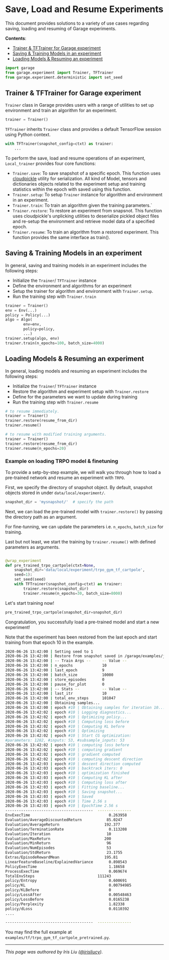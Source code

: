 # Save, Load and Resume Experiments

This document provides solutions to a variety of use cases
regarding saving, loading and resuming of Garage experiments.

**Contents**:

- [Trainer & TFTrainer for Garage experiment](#Trainer-TFTrainer-for-garage-experiment)
- [Saving & Training Models in an experiment](#saving-training-models-in-an-experiment)
- [Loading Models & Resuming an experiment](#loading-models-resuming-an-experiment)

```python
import garage
from garage.experiment import Trainer, TFTrainer
from garage.experiment.deterministic import set_seed
```

## Trainer & TFTrainer for Garage experiment

`Trainer` class in Garage provides users with a range
of utilities to set up environment and train an algorithm
for an experiment.

```Python
trainer = Trainer()
```

`TFTrainer` inherits `Trainer` class and provides
a default TensorFlow session using Python context.

```Python
with TFTrainer(snapshot_config=ctxt) as trainer:
    ...
```

To perform the save, load and resume operations of
an experiment, `Local_trainer` provides four core functions:

- `Trainer.save`: To save snapshot of a specific epoch.
    This function uses [cloudpickle](https://github.com/cloudpipe/cloudpickle)
    utility for serialization. All kind of Model, tensors and dictionaries
    objects related to the experiment setup and training statistics
    within the epoch with saved using this function.
- `Trainer.setup`: To setup `Trainer` instance for
    algorithm and environment in an experiment.
- `Trainer.train`: To train an algorithm given the training
    parameters.`
- `Trainer.restore`: To restore an experiment from snapsnot.
    This function uses cloudpickle's unplicking utilities to deserialize
    pickled object files and re-setup the environment and retrieve model
    data of a specified epoch.
- `Trainer.resume`: To train an algorithm from a restored
    experiment. This function provides the same interface as train().

## Saving & Training Models in an experiment

In general, saving and training models in an experiment includes
 the following steps:

- Initialize the `Trainer`/ `TFTrainer` instance
- Define the environment and algorithms for an experiment
- Setup the trainer for algorithm and environment with `Trainer.setup`.
- Run the training step with `Trainer.train`

```Python
trainer = Trainer()
env = Env(...)
policy = Policy(...)
algo = Algo(
        env=env,
        policy=policy,
        ...)
trainer.setup(algo, env)
trainer.train(n_epochs=100, batch_size=4000)
```

## Loading Models & Resuming an experiment

In general, loading models and resuming an experiment includes
 the following steps:

- Initialize the `Trainer`/ `TFTrainer` instance
- Restore the algorithm and experiment setup with `Trainer.restore`
- Define for the parameters we want to update during training
- Run the training step with `Trainer.resume`

```Python
# to resume immediately.
trainer = Trainer()
trainer.restore(resume_from_dir)
trainer.resume()

# to resume with modified training arguments.
trainer = Trainer()
trainer.restore(resume_from_dir)
trainer.resume(n_epochs=20)
```

### Example on loading TRPO model & finetuning

To provide a setp-by-step example, we will walk you through how to load
a pre-trained network and resume an experiment with
`TRPO`.

First, we specify the directory of snapshot object. By default,
    snapshot objects stored in under `data/local/experiment/`.

```python
snapshot_dir = 'mysnapshot/'  # specify the path
```

Next, we can load the pre-trained model with `trainer.restore()`
by passing the directory path as an argument.

For fine-tunning, we can update the parameters i.e.
`n_epochs`, `batch_size` for training.

Last but not least, we start the training by
`trainer.resume()` with defined parameters as arguments.

```python

@wrap_experiment
def pre_trained_trpo_cartpole(ctxt=None,
    snapshot_dir='data/local/experiment/trpo_gym_tf_cartpole',
    seed=1):
    set_seed(seed)
    with TFTrainer(snapshot_config=ctxt) as trainer:
        trainer.restore(snapshot_dir)
        trainer.resume(n_epochs=30, batch_size=8000)

```

Let's start training now!

```python
pre_trained_trpo_cartpole(snapshot_dir=snapshot_dir)
```

Congratulation, you successfully load a pre-trained model and
start a new experiment!

Note that the experiment has been restored from the last epoch
and start training from that epoch 10 in the example.

```bash
2020-06-26 13:42:00 | Setting seed to 1
2020-06-26 13:42:00 | Restore from snapshot saved in /garage/examples/jupyter/data
2020-06-26 13:42:00 | -- Train Args --     -- Value --
2020-06-26 13:42:00 | n_epochs             10
2020-06-26 13:42:00 | last_epoch           9
2020-06-26 13:42:00 | batch_size           10000
2020-06-26 13:42:00 | store_episodes       0
2020-06-26 13:42:00 | pause_for_plot       0
2020-06-26 13:42:00 | -- Stats --          -- Value --
2020-06-26 13:42:00 | last_itr             10
2020-06-26 13:42:00 | total_env_steps      101047
2020-06-26 13:42:00 | Obtaining samples...
2020-06-26 13:42:00 | epoch #10 | Obtaining samples for iteration 10...
2020-06-26 13:42:02 | epoch #10 | Logging diagnostics...
2020-06-26 13:42:02 | epoch #10 | Optimizing policy...
2020-06-26 13:42:02 | epoch #10 | Computing loss before
2020-06-26 13:42:02 | epoch #10 | Computing KL before
2020-06-26 13:42:02 | epoch #10 | Optimizing
2020-06-26 13:42:02 | epoch #10 | Start CG optimization:
#parameters: 1282, #inputs: 53, #subsample_inputs: 53
2020-06-26 13:42:02 | epoch #10 | computing loss before
2020-06-26 13:42:02 | epoch #10 | computing gradient
2020-06-26 13:42:02 | epoch #10 | gradient computed
2020-06-26 13:42:02 | epoch #10 | computing descent direction
2020-06-26 13:42:03 | epoch #10 | descent direction computed
2020-06-26 13:42:03 | epoch #10 | backtrack iters: 0
2020-06-26 13:42:03 | epoch #10 | optimization finished
2020-06-26 13:42:03 | epoch #10 | Computing KL after
2020-06-26 13:42:03 | epoch #10 | Computing loss after
2020-06-26 13:42:03 | epoch #10 | Fitting baseline...
2020-06-26 13:42:03 | epoch #10 | Saving snapshot...
2020-06-26 13:42:03 | epoch #10 | Saved
2020-06-26 13:42:03 | epoch #10 | Time 2.56 s
2020-06-26 13:42:03 | epoch #10 | EpochTime 2.56 s
---------------------------------------  ---------------
EnvExecTime                                   0.263958
Evaluation/AverageDiscountedReturn           85.0247
Evaluation/AverageReturn                    192.377
Evaluation/TerminationRate                    0.113208
Evaluation/Iteration                         10
Evaluation/MaxReturn                        200
Evaluation/MinReturn                         96
Evaluation/NumEpisodes                       53
Evaluation/StdReturn                         23.1755
Extras/EpisodeRewardMean                    195.81
LinearFeatureBaseline/ExplainedVariance       0.898543
PolicyExecTime                                1.18658
ProcessExecTime                               0.069674
TotalEnvSteps                            111243
policy/Entropy                                0.600691
policy/KL                                     0.00794985
policy/KLBefore                               0
policy/LossAfter                              0.00548463
policy/LossBefore                             0.0165238
policy/Perplexity                             1.82338
policy/dLoss                                  0.0110392
....

---------------------------------------  ---------------
```

You may find the full example at `examples/tf/trpo_gym_tf_cartpole_pretrained.py`.

----
*This page was authored by Iris Liu ([@irisliucy](https://github.com/irisliucy)).*
